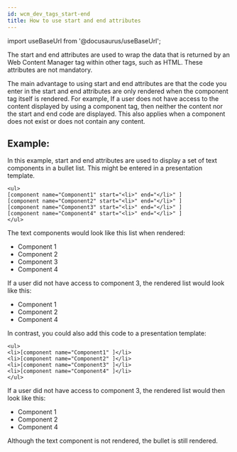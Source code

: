```yaml
---
id: wcm_dev_tags_start-end
title: How to use start and end attributes
---
```

import useBaseUrl from '@docusaurus/useBaseUrl';



The start and end attributes are used to wrap the data that is returned by an Web Content Manager tag within other tags, such as HTML. These attributes are not mandatory.

The main advantage to using start and end attributes are that the code you enter in the start and end attributes are only rendered when the component tag itself is rendered. For example, If a user does not have access to the content displayed by using a component tag, then neither the content nor the start and end code are displayed. This also applies when a component does not exist or does not contain any content.

## Example:

In this example, start and end attributes are used to display a set of text components in a bullet list. This might be entered in a presentation template.

```
<ul>
[component name="Component1" start="<li>" end="</li>" ]
[component name="Component2" start="<li>" end="</li>" ]
[component name="Component3" start="<li>" end="</li>" ]
[component name="Component4" start="<li>" end="</li>" ]
</ul>
```

The text components would look like this list when rendered:

-   Component 1
-   Component 2
-   Component 3
-   Component 4

If a user did not have access to component 3, the rendered list would look like this:

-   Component 1
-   Component 2
-   Component 4

In contrast, you could also add this code to a presentation template:

```
<ul>
<li>[component name="Component1" ]</li>
<li>[component name="Component2" ]</li>
<li>[component name="Component3" ]</li>
<li>[component name="Component4" ]</li>
</ul>
```

If a user did not have access to component 3, the rendered list would then look like this:

-   Component 1
-   Component 2
-   Component 4

Although the text component is not rendered, the bullet is still rendered.

